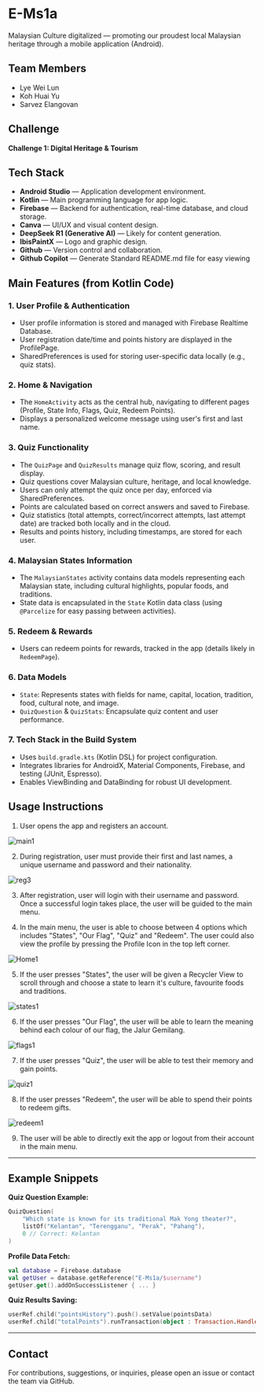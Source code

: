 # E-Ms1a

Malaysian Culture digitalized — promoting our proudest local Malaysian heritage through a mobile application (Android).

## Team Members
- Lye Wei Lun
- Koh Huai Yu
- Sarvez Elangovan

## Challenge
**Challenge 1: Digital Heritage & Tourism**

## Tech Stack

- **Android Studio** — Application development environment.
- **Kotlin** — Main programming language for app logic.
- **Firebase** — Backend for authentication, real-time database, and cloud storage.
- **Canva** — UI/UX and visual content design.
- **DeepSeek R1 (Generative AI)** — Likely for content generation.
- **IbisPaintX** — Logo and graphic design.
- **Github** — Version control and collaboration.
- **Github Copilot** — Generate Standard README.md file for easy viewing 

## Main Features (from Kotlin Code)

### 1. **User Profile & Authentication**
- User profile information is stored and managed with Firebase Realtime Database.
- User registration date/time and points history are displayed in the ProfilePage.
- SharedPreferences is used for storing user-specific data locally (e.g., quiz stats).

### 2. **Home & Navigation**
- The `HomeActivity` acts as the central hub, navigating to different pages (Profile, State Info, Flags, Quiz, Redeem Points).
- Displays a personalized welcome message using user's first and last name.

### 3. **Quiz Functionality**
- The `QuizPage` and `QuizResults` manage quiz flow, scoring, and result display.
- Quiz questions cover Malaysian culture, heritage, and local knowledge.
- Users can only attempt the quiz once per day, enforced via SharedPreferences.
- Points are calculated based on correct answers and saved to Firebase.
- Quiz statistics (total attempts, correct/incorrect attempts, last attempt date) are tracked both locally and in the cloud.
- Results and points history, including timestamps, are stored for each user.

### 4. **Malaysian States Information**
- The `MalaysianStates` activity contains data models representing each Malaysian state, including cultural highlights, popular foods, and traditions.
- State data is encapsulated in the `State` Kotlin data class (using `@Parcelize` for easy passing between activities).

### 5. **Redeem & Rewards**
- Users can redeem points for rewards, tracked in the app (details likely in `RedeemPage`).

### 6. **Data Models**
- `State`: Represents states with fields for name, capital, location, tradition, food, cultural note, and image.
- `QuizQuestion` & `QuizStats`: Encapsulate quiz content and user performance.

### 7. **Tech Stack in the Build System**
- Uses `build.gradle.kts` (Kotlin DSL) for project configuration.
- Integrates libraries for AndroidX, Material Components, Firebase, and testing (JUnit, Espresso).
- Enables ViewBinding and DataBinding for robust UI development.

## Usage Instructions

1. User opens the app and registers an account.

![main1](https://github.com/user-attachments/assets/20d0ed7e-a075-4f14-bfeb-52597575cb45)

2. During registration, user must provide their first and last names, a unique username and password and their nationality.

![reg3](https://github.com/user-attachments/assets/3e8d31eb-12fd-4138-8fab-0e02381ed528)

3. After registration, user will login with their username and password. Once a successful login takes place, the user will be guided to the main menu.

4. In the main menu, the user is able to choose between 4 options which includes "States", "Our Flag", "Quiz" and "Redeem". The user could also view the profile by pressing the Profile Icon in the top left corner.

![Home1](https://github.com/user-attachments/assets/0f688051-dac5-4e9f-9162-7e0da7ad81bf)

5. If the user presses "States", the user will be given a Recycler View to scroll through and choose a state to learn it's culture, favourite foods and traditions.

![states1](https://github.com/user-attachments/assets/be42d9d1-24f3-463c-bdb5-1a07626dcb4f)

6. If the user presses "Our Flag", the user will be able to learn the meaning behind each colour of our flag, the Jalur Gemilang.

![flags1](https://github.com/user-attachments/assets/4151faef-94b2-41b4-893b-d65875389e7a)

7. If the user presses "Quiz", the user will be able to test their memory and gain points.
    
![quiz1](https://github.com/user-attachments/assets/7d505bee-cca8-4ebb-9143-6185b711f734)

8. If the user presses "Redeem", the user will be able to spend their points to redeem gifts.
    
![redeem1](https://github.com/user-attachments/assets/a79a4354-eb5c-42f4-9525-692556122e0b)

9. The user will be able to directly exit the app or logout from their account in the main menu.

---

## Example Snippets

**Quiz Question Example:**
```kotlin
QuizQuestion(
    "Which state is known for its traditional Mak Yong theater?",
    listOf("Kelantan", "Terengganu", "Perak", "Pahang"),
    0 // Correct: Kelantan
)
```

**Profile Data Fetch:**
```kotlin
val database = Firebase.database
val getUser = database.getReference("E-Ms1a/$username")
getUser.get().addOnSuccessListener { ... }
```

**Quiz Results Saving:**
```kotlin
userRef.child("pointsHistory").push().setValue(pointsData)
userRef.child("totalPoints").runTransaction(object : Transaction.Handler { ... })
```

---

## Contact
For contributions, suggestions, or inquiries, please open an issue or contact the team via GitHub.
